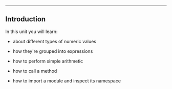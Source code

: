 ---

## Introduction

In this unit you will learn:

- about different types of numeric values

- how they're grouped into expressions

- how to perform simple arithmetic

- how to call a method

- how to import a module and inspect its namespace

